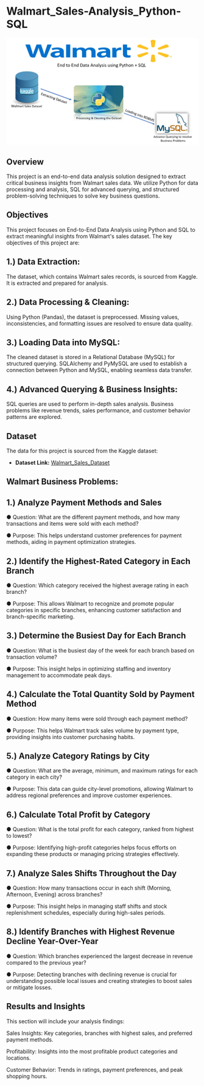 # Walmart_Sales-Analysis_Python-SQL
![Walmart_Logo](Description_img.jpg)

## Overview
This project is an end-to-end data analysis solution designed to extract critical business insights from Walmart sales data. We utilize Python for data processing and analysis, SQL for advanced querying, and structured problem-solving techniques to solve key business questions.

## Objectives
This project focuses on End-to-End Data Analysis using Python and SQL to extract meaningful insights from Walmart's sales dataset. The key objectives of this project are:

## 1.) Data Extraction:

The dataset, which contains Walmart sales records, is sourced from Kaggle.
It is extracted and prepared for analysis.

## 2.) Data Processing & Cleaning:

Using Python (Pandas), the dataset is preprocessed.
Missing values, inconsistencies, and formatting issues are resolved to ensure data quality.

## 3.) Loading Data into MySQL:

The cleaned dataset is stored in a Relational Database (MySQL) for structured querying.
SQLAlchemy and PyMySQL are used to establish a connection between Python and MySQL, enabling seamless data transfer.

## 4.) Advanced Querying & Business Insights:

SQL queries are used to perform in-depth sales analysis.
Business problems like revenue trends, sales performance, and customer behavior patterns are explored.

## Dataset
The data for this project is sourced from the Kaggle dataset:
- **Dataset Link:** [Walmart_Sales_Dataset](https://www.kaggle.com/datasets/najir0123/walmart-10k-sales-datasets)

## Walmart Business Problems:

## 1.) Analyze Payment Methods and Sales

● Question: What are the different payment methods, and how many transactions and items were sold with each method?

● Purpose: This helps understand customer preferences for payment methods, aiding in payment optimization strategies.

## 2.) Identify the Highest-Rated Category in Each Branch

● Question: Which category received the highest average rating in each branch?

● Purpose: This allows Walmart to recognize and promote popular categories in specific branches, enhancing customer satisfaction and branch-specific marketing.

## 3.) Determine the Busiest Day for Each Branch

● Question: What is the busiest day of the week for each branch based on transaction volume?

● Purpose: This insight helps in optimizing staffing and inventory management to accommodate peak days.

## 4.) Calculate the Total Quantity Sold by Payment Method

● Question: How many items were sold through each payment method?

● Purpose: This helps Walmart track sales volume by payment type, providing insights into customer purchasing habits.

## 5.) Analyze Category Ratings by City

● Question: What are the average, minimum, and maximum ratings for each category in each city?

● Purpose: This data can guide city-level promotions, allowing Walmart to address regional preferences and improve customer experiences.

## 6.) Calculate Total Profit by Category

● Question: What is the total profit for each category, ranked from highest to lowest?

● Purpose: Identifying high-profit categories helps focus efforts on expanding these products or managing pricing strategies effectively.

## 7.) Analyze Sales Shifts Throughout the Day

● Question: How many transactions occur in each shift (Morning, Afternoon, Evening) across branches?

● Purpose: This insight helps in managing staff shifts and stock replenishment schedules, especially during high-sales periods.

## 8.) Identify Branches with Highest Revenue Decline Year-Over-Year

● Question: Which branches experienced the largest decrease in revenue compared to the previous year?

● Purpose: Detecting branches with declining revenue is crucial for understanding possible local issues and creating strategies to boost sales or mitigate losses.

## Results and Insights

This section will include your analysis findings:

Sales Insights: Key categories, branches with highest sales, and preferred payment methods.

Profitability: Insights into the most profitable product categories and locations.

Customer Behavior: Trends in ratings, payment preferences, and peak shopping hours.
